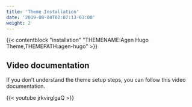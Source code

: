 ```yaml
---
title: 'Theme Installation'
date: '2019-08-04T02:07:13-03:00'
weight: 2
---
```


{{< contentblock "installation" "THEMENAME:Agen Hugo Theme,THEMEPATH:agen-hugo" >}}

## Video documentation

If you don’t understand the theme setup steps, you can follow this video documentation.

{{< youtube jrkvirglgaQ >}}
